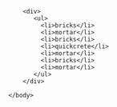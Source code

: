 <html>
    <body>

        <div>
           <ul>
             <li>bricks</li> 
             <li>mortar</li>
             <li>bricks</li> 
             <li>quickcrete</li> 
             <li>mortar</li>
             <li>bricks</li> 
             <li>mortar</li>
           </ul>
        </div>
        
    </body>
</html>
